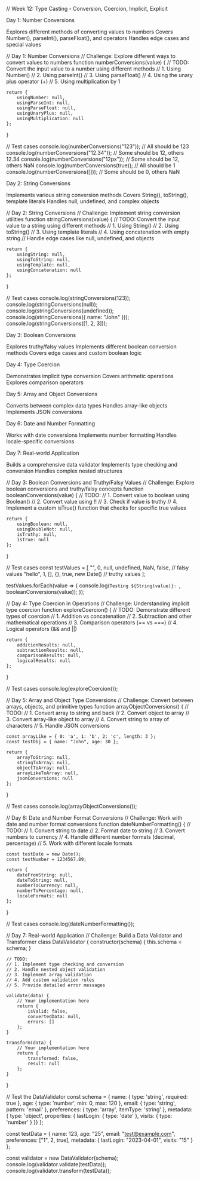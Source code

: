 // Week 12: Type Casting - Conversion, Coercion, Implicit, Explicit


Day 1: Number Conversions

Explores different methods of converting values to numbers
Covers Number(), parseInt(), parseFloat(), and operators
Handles edge cases and special values

// Day 1: Number Conversions
// Challenge: Explore different ways to convert values to numbers
function numberConversions(value) {
    // TODO: Convert the input value to a number using different methods
    // 1. Using Number()
    // 2. Using parseInt()
    // 3. Using parseFloat()
    // 4. Using the unary plus operator (+)
    // 5. Using multiplication by 1

    return {
        usingNumber: null,
        usingParseInt: null,
        usingParseFloat: null,
        usingUnaryPlus: null,
        usingMultiplication: null
    };
}

// Test cases
console.log(numberConversions("123")); // All should be 123
console.log(numberConversions("12.34")); // Some should be 12, others 12.34
console.log(numberConversions("12px")); // Some should be 12, others NaN
console.log(numberConversions(true)); // All should be 1
console.log(numberConversions([])); // Some should be 0, others NaN



Day 2: String Conversions

Implements various string conversion methods
Covers String(), toString(), template literals
Handles null, undefined, and complex objects

// Day 2: String Conversions
// Challenge: Implement string conversion utilities
function stringConversions(value) {
    // TODO: Convert the input value to a string using different methods
    // 1. Using String()
    // 2. Using toString()
    // 3. Using template literals
    // 4. Using concatenation with empty string
    // Handle edge cases like null, undefined, and objects

    return {
        usingString: null,
        usingToString: null,
        usingTemplate: null,
        usingConcatenation: null
    };
}

// Test cases
console.log(stringConversions(123));
console.log(stringConversions(null));
console.log(stringConversions(undefined));
console.log(stringConversions({ name: "John" }));
console.log(stringConversions([1, 2, 3]));



Day 3: Boolean Conversions

Explores truthy/falsy values
Implements different boolean conversion methods
Covers edge cases and custom boolean logic


Day 4: Type Coercion

Demonstrates implicit type conversion
Covers arithmetic operations
Explores comparison operators


Day 5: Array and Object Conversions

Converts between complex data types
Handles array-like objects
Implements JSON conversions


Day 6: Date and Number Formatting

Works with date conversions
Implements number formatting
Handles locale-specific conversions


Day 7: Real-world Application

Builds a comprehensive data validator
Implements type checking and conversion
Handles complex nested structures






// Day 3: Boolean Conversions and Truthy/Falsy Values
// Challenge: Explore boolean conversions and truthy/falsy concepts
function booleanConversions(value) {
    // TODO: 
    // 1. Convert value to boolean using Boolean()
    // 2. Convert value using !!
    // 3. Check if value is truthy
    // 4. Implement a custom isTrue() function that checks for specific true values
    
    return {
        usingBoolean: null,
        usingDoubleNot: null,
        isTruthy: null,
        isTrue: null
    };
}

// Test cases
const testValues = [
    "", 0, null, undefined, NaN, false, // falsy values
    "hello", 1, [], {}, true, new Date() // truthy values
];

testValues.forEach(value => {
    console.log(`Testing ${String(value)}: `, booleanConversions(value));
});

// Day 4: Type Coercion in Operations
// Challenge: Understanding implicit type coercion
function exploreCoercion() {
    // TODO: Demonstrate different types of coercion
    // 1. Addition vs concatenation
    // 2. Subtraction and other mathematical operations
    // 3. Comparison operators (== vs ===)
    // 4. Logical operators (&& and ||)
    
    return {
        additionResults: null,
        subtractionResults: null,
        comparisonResults: null,
        logicalResults: null
    };
}

// Test cases
console.log(exploreCoercion());

// Day 5: Array and Object Type Conversions
// Challenge: Convert between arrays, objects, and primitive types
function arrayObjectConversions() {
    // TODO:
    // 1. Convert array to string and back
    // 2. Convert object to array
    // 3. Convert array-like object to array
    // 4. Convert string to array of characters
    // 5. Handle JSON conversions

    const arrayLike = { 0: 'a', 1: 'b', 2: 'c', length: 3 };
    const testObj = { name: "John", age: 30 };
    
    return {
        arrayToString: null,
        stringToArray: null,
        objectToArray: null,
        arrayLikeToArray: null,
        jsonConversions: null
    };
}

// Test cases
console.log(arrayObjectConversions());

// Day 6: Date and Number Format Conversions
// Challenge: Work with date and number format conversions
function dateNumberFormatting() {
    // TODO:
    // 1. Convert string to date
    // 2. Format date to string
    // 3. Convert numbers to currency
    // 4. Handle different number formats (decimal, percentage)
    // 5. Work with different locale formats

    const testDate = new Date();
    const testNumber = 1234567.89;

    return {
        dateFromString: null,
        dateToString: null,
        numberToCurrency: null,
        numberToPercentage: null,
        localeFormats: null
    };
}

// Test cases
console.log(dateNumberFormatting());

// Day 7: Real-world Application
// Challenge: Build a Data Validator and Transformer
class DataValidator {
    constructor(schema) {
        this.schema = schema;
    }

    // TODO:
    // 1. Implement type checking and conversion
    // 2. Handle nested object validation
    // 3. Implement array validation
    // 4. Add custom validation rules
    // 5. Provide detailed error messages

    validate(data) {
        // Your implementation here
        return {
            isValid: false,
            convertedData: null,
            errors: []
        };
    }

    transform(data) {
        // Your implementation here
        return {
            transformed: false,
            result: null
        };
    }
}

// Test the DataValidator
const schema = {
    name: { type: 'string', required: true },
    age: { type: 'number', min: 0, max: 120 },
    email: { type: 'string', pattern: 'email' },
    preferences: { type: 'array', itemType: 'string' },
    metadata: { type: 'object', properties: {
        lastLogin: { type: 'date' },
        visits: { type: 'number' }
    }}
};

const testData = {
    name: 123,
    age: "25",
    email: "test@example.com",
    preferences: ["1", 2, true],
    metadata: {
        lastLogin: "2023-04-01",
        visits: "15"
    }
};

const validator = new DataValidator(schema);
console.log(validator.validate(testData));
console.log(validator.transform(testData));
